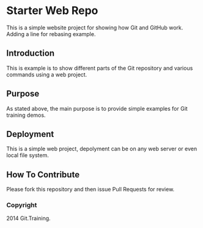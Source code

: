 # Starter Web Repo

This is a simple website project for showing how Git and GitHub work. Adding a line for rebasing example.

## Introduction

This is example is to show different parts of the Git repository and various commands using a web project.

## Purpose

As stated above, the main purpose is to provide simple examples for Git training demos.

## Deployment

This is a simple web project, depolyment can be on any web server or even local file system.

## How To Contribute

Please fork this repository and then issue Pull Requests for review.

### Copyright

2014 Git.Training.